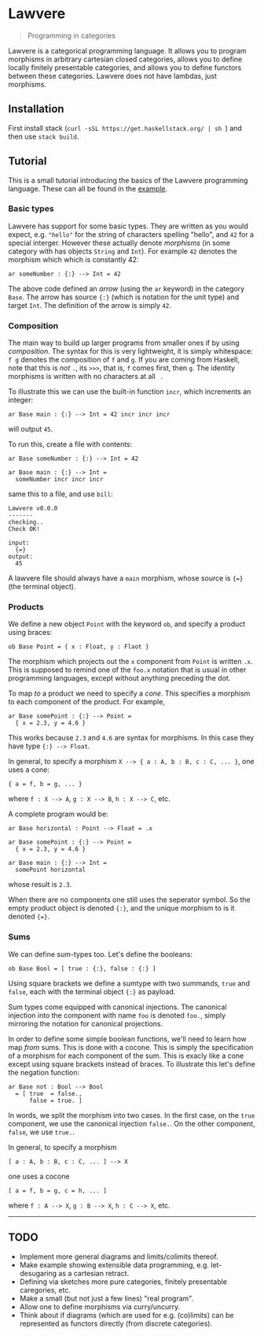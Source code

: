 # Lawvere

> Programming in categories

Lawvere is a categorical programming language. It allows you to program morphisms in arbitrary cartesian closed categories, allows you to define locally finitely presentable categories, and allows you to define functors between these categories. Lawvere does not have lambdas, just morphisms.

## Installation

First install stack (`curl -sSL https://get.haskellstack.org/ | sh
`) and then use `stack build`.

## Tutorial

This is a small tutorial introducing the basics of the Lawvere programming language. These can all be found in the [example](/examples).

### Basic types

Lawvere has support for some basic types. They are written as you would expect, e.g. `"hello"` for the string of characters spelling "hello", and `42` for a special interger. However these actually denote _morphisms_ (in some category with has objects `String` and `Int`). For example `42` denotes the morphism which which is constantly 42:

```lawvere
ar someNumber : {:} --> Int = 42
```

The above code defined an _arrow_ (using the `ar` keyword) in the category `Base`. The arrow has source `{:}` (which is notation for the unit type) and target `Int`. The definition of the arrow is simply `42`.

### Composition

The main way to build up larger programs from smaller ones if by using _composition_. The syntax for this is very lightweight, it is simply whitespace: `f g` denotes the composition of `f` and `g`. If you are coming from Haskell, note that this is _not_ `.`, its `>>>`, that is, `f` comes first, then `g`. The identity morphisms is written with no characters at all ` `.

To illustrate this we can use the built-in function `incr`, which increments an integer:

``` lawvere
ar Base main : {:} --> Int = 42 incr incr incr
```
will output `45`.

To run this, create a file with contents:

``` lawvere
ar Base someNumber : {:} --> Int = 42

ar Base main : {:} --> Int =
  someNumber incr incr incr
```

same this to a file, and use `bill`:

```
Lawvere v0.0.0
-------
checking..
Check OK!

input:
  {=}
output:
  45
```

A lawvere file should always have a `main` morphism, whose source is `{=}` (the terminal object).

### Products

We define a new object `Point` with the keyword `ob`, and specify a product using braces:

``` lawvere
ob Base Point = { x : Float, y : Flaot }
```

The morphism which projects out the `x` component from `Point` is written `.x`. This is supposed to remind one of the `foo.x` notation that is usual in other programming languages, except without anything preceding the dot.

To map _to_ a product we need to specify a _cone_. This specifies a morphism to each component of the product. For example,

``` lawvere
ar Base somePoint : {:} --> Point =
  { x = 2.3, y = 4.6 }
```

This works because `2.3` and `4.6` are syntax for morphisms. In this case they have type `{:} --> Float`.

In general, to specify a morphism `X --> { a : A, b : B, c : C, ... }`, one uses a cone:

``` lawvere
{ a = f, b = g, ... }
```
where `f : X --> A`, `g : X --> B`, `h : X --> C`, etc.

A complete program would be:

``` lawvere
ar Base horizontal : Point --> Float = .x

ar Base somePoint : {:} --> Point =
  { x = 2.3, y = 4.6 }

ar Base main : {:} --> Int =
  somePoint horizontal
```

whose result is `2.3`.

When there are no components one still uses the seperator symbol. So the empty product object is denoted `{:}`, and the unique morphism to is it denoted `{=}`.

### Sums

We can define sum-types too. Let's define the booleans:

``` lawvere
ob Base Bool = [ true : {:}, false : {:} ]
```

Using square brackets we define a sumtype with two summands, `true` and `false`, each with the terminal object `{:}` as payload.

Sum types come equipped with canonical injections. The canonical injection into the component with name `foo` is denoted `foo.`, simply mirroring the notation for canonical projections.

In order to define some simple boolean functions, we'll need to learn how map _from_ sums. This is done with a cocone. This is simply the specification of a morphism for each component of the sum. This is exacly like a cone except using square brackets instead of braces. To illustrate this let's define the negation function:

``` lawvere
ar Base not : Bool --> Bool
  = [ true  = false.,
      false = true. ]
```

In words, we split the morphism into two cases. In the first case, on the `true` component, we use the canonical injection `false.`. On the other component, `false`, we use `true.`.

In general, to specify a morphism

``` lawvere
[ a : A, b : B, c : C, ... ] --> X 
```
one uses a cocone
``` lawvere
[ a = f, b = g, c = h, ... ]
```
where `f : A --> X`, `g : B --> X`, `h : C --> X`, etc.

---

## TODO

- Implement more general diagrams and limits/colimits thereof.
- Make example showing extensible data programming, e.g. let-desugaring as a cartesian retract.
- Defining via sketches more pure categories, finitely presentable caregories, etc.
- Make a small (but not just a few lines) "real program".
- Allow one to define morphisms via curry/uncurry.
- Think about if diagrams (which are used for e.g. (co)limits) can be
  represented as functors directly (from discrete categories).
